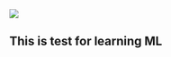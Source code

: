 <img src="https://img.icons8.com/ios/50/000000/for-experienced.png">

## This is test for learning ML
